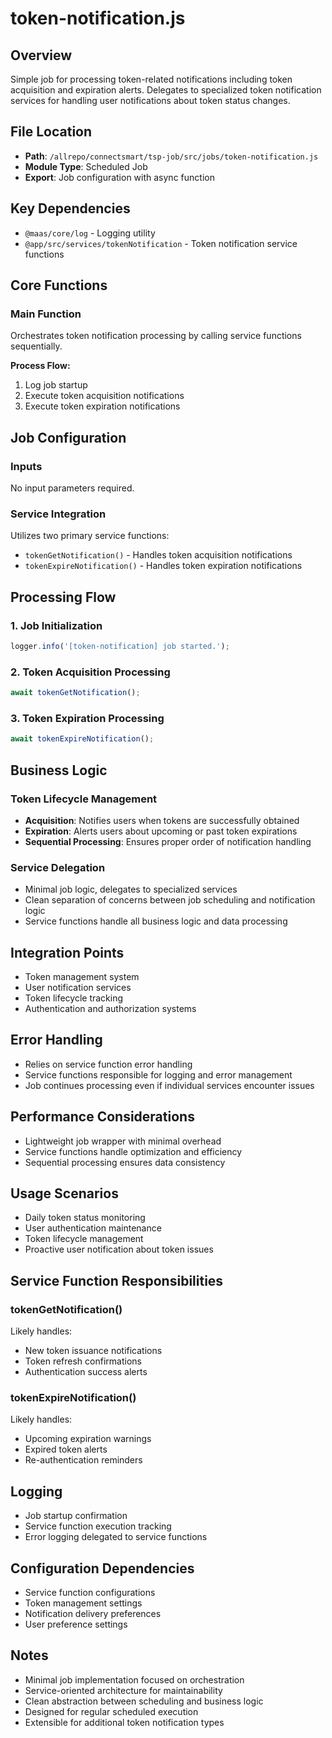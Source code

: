 # token-notification.js

## Overview
Simple job for processing token-related notifications including token acquisition and expiration alerts. Delegates to specialized token notification services for handling user notifications about token status changes.

## File Location
- **Path**: `/allrepo/connectsmart/tsp-job/src/jobs/token-notification.js`
- **Module Type**: Scheduled Job
- **Export**: Job configuration with async function

## Key Dependencies
- `@maas/core/log` - Logging utility
- `@app/src/services/tokenNotification` - Token notification service functions

## Core Functions

### Main Function
Orchestrates token notification processing by calling service functions sequentially.

**Process Flow:**
1. Log job startup
2. Execute token acquisition notifications
3. Execute token expiration notifications

## Job Configuration

### Inputs
No input parameters required.

### Service Integration
Utilizes two primary service functions:
- `tokenGetNotification()` - Handles token acquisition notifications
- `tokenExpireNotification()` - Handles token expiration notifications

## Processing Flow

### 1. Job Initialization
```javascript
logger.info('[token-notification] job started.');
```

### 2. Token Acquisition Processing
```javascript
await tokenGetNotification();
```

### 3. Token Expiration Processing
```javascript
await tokenExpireNotification();
```

## Business Logic

### Token Lifecycle Management
- **Acquisition**: Notifies users when tokens are successfully obtained
- **Expiration**: Alerts users about upcoming or past token expirations
- **Sequential Processing**: Ensures proper order of notification handling

### Service Delegation
- Minimal job logic, delegates to specialized services
- Clean separation of concerns between job scheduling and notification logic
- Service functions handle all business logic and data processing

## Integration Points
- Token management system
- User notification services
- Token lifecycle tracking
- Authentication and authorization systems

## Error Handling
- Relies on service function error handling
- Service functions responsible for logging and error management
- Job continues processing even if individual services encounter issues

## Performance Considerations
- Lightweight job wrapper with minimal overhead
- Service functions handle optimization and efficiency
- Sequential processing ensures data consistency

## Usage Scenarios
- Daily token status monitoring
- User authentication maintenance
- Token lifecycle management
- Proactive user notification about token issues

## Service Function Responsibilities

### tokenGetNotification()
Likely handles:
- New token issuance notifications
- Token refresh confirmations
- Authentication success alerts

### tokenExpireNotification()
Likely handles:
- Upcoming expiration warnings
- Expired token alerts
- Re-authentication reminders

## Logging
- Job startup confirmation
- Service function execution tracking
- Error logging delegated to service functions

## Configuration Dependencies
- Service function configurations
- Token management settings
- Notification delivery preferences
- User preference settings

## Notes
- Minimal job implementation focused on orchestration
- Service-oriented architecture for maintainability
- Clean abstraction between scheduling and business logic
- Designed for regular scheduled execution
- Extensible for additional token notification types